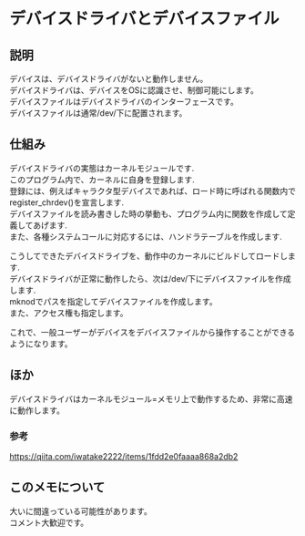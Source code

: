 # デバイスドライバとデバイスファイル
## 説明  
デバイスは、デバイスドライバがないと動作しません。  
デバイスドライバは、デバイスをOSに認識させ、制御可能にします。  
デバイスファイルはデバイスドライバのインターフェースです。  
デバイスファイルは通常/dev/下に配置されます。

## 仕組み
デバイスドライバの実態はカーネルモジュールです.  
このプログラム内で、カーネルに自身を登録します.  
登録には、例えばキャラクタ型デバイスであれば、ロード時に呼ばれる関数内でregister_chrdev()を宣言します.  
デバイスファイルを読み書きした時の挙動も、プログラム内に関数を作成して定義してあげます.  
また、各種システムコールに対応するには、ハンドラテーブルを作成します.  

こうしてできたデバイスドライブを、動作中のカーネルにビルドしてロードします.  
デバイスドライバが正常に動作したら、次は/dev/下にデバイスファイルを作成します.  
mknodでパスを指定してデバイスファイルを作成します。  
また、アクセス権も指定します。  

これで、一般ユーザーがデバイスをデバイスファイルから操作することができるようになります。  

## ほか
デバイスドライバはカーネルモジュール=メモリ上で動作するため、非常に高速に動作します。  

### 参考
https://qiita.com/iwatake2222/items/1fdd2e0faaaa868a2db2  

## このメモについて  
大いに間違っている可能性があります。  
コメント大歓迎です。  
